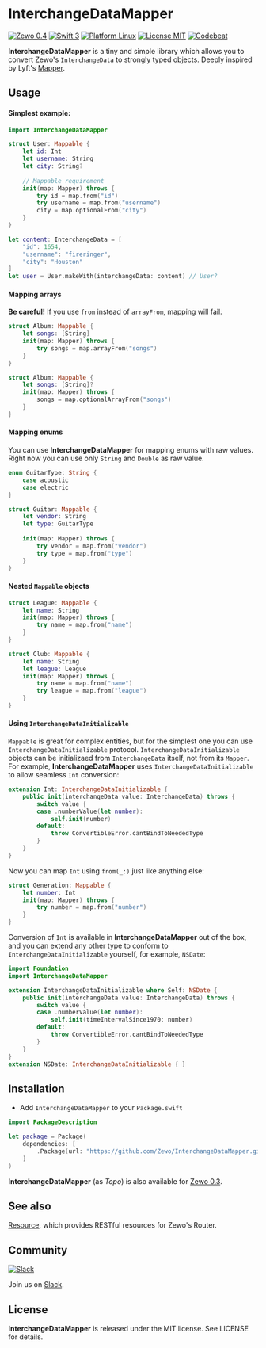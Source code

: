 # InterchangeDataMapper
[![Zewo 0.4][zewo-badge]](http://zewo.io)
[![Swift 3][swift-badge]](https://swift.org)
[![Platform Linux][platforms-badge]](https://swift.org)
[![License MIT][mit-badge]](https://tldrlegal.com/license/mit-license)
[![Codebeat][codebeat-badge]](https://codebeat.co/projects/github-com-zewo-interchangedatamapper)

**InterchangeDataMapper** is a tiny and simple library which allows you to convert Zewo's `InterchangeData` to strongly typed objects. Deeply inspired by Lyft's [Mapper][mapper-url].

## Usage
#### Simplest example:

``` swift
import InterchangeDataMapper

struct User: Mappable {
    let id: Int
    let username: String
    let city: String?
    
    // Mappable requirement
    init(map: Mapper) throws {
        try id = map.from("id")
        try username = map.from("username")
        city = map.optionalFrom("city")
    }
}

let content: InterchangeData = [
    "id": 1654,
    "username": "fireringer",
    "city": "Houston"
]
let user = User.makeWith(interchangeData: content) // User?
```

#### Mapping arrays
**Be careful!** If you use `from` instead of `arrayFrom`, mapping will fail.

```swift
struct Album: Mappable {
    let songs: [String]
    init(map: Mapper) throws {
        try songs = map.arrayFrom("songs")
    }
}
```

```swift
struct Album: Mappable {
    let songs: [String]?
    init(map: Mapper) throws {
        songs = map.optionalArrayFrom("songs")
    }
}
```

#### Mapping enums
You can use **InterchangeDataMapper** for mapping enums with raw values. Right now you can use only `String` and `Double` as raw value.

```swift
enum GuitarType: String {
    case acoustic
    case electric
}

struct Guitar: Mappable {
    let vendor: String
    let type: GuitarType
    
    init(map: Mapper) throws {
        try vendor = map.from("vendor")
        try type = map.from("type")
    }
}
```

#### Nested `Mappable` objects

```swift
struct League: Mappable {
    let name: String
    init(map: Mapper) throws {
        try name = map.from("name")
    }
}

struct Club: Mappable {
    let name: String
    let league: League
    init(map: Mapper) throws {
        try name = map.from("name")
        try league = map.from("league")
    }
}
```

#### Using `InterchangeDataInitializable`
`Mappable` is great for complex entities, but for the simplest one you can use `InterchangeDataInitializable` protocol. `InterchangeDataInitializable` objects can be initializaed from `InterchangeData` itself, not from its `Mapper`. For example, **InterchangeDataMapper** uses `InterchangeDataInitializable` to allow seamless `Int` conversion:

```swift
extension Int: InterchangeDataInitializable {
    public init(interchangeData value: InterchangeData) throws {
        switch value {
        case .numberValue(let number):
            self.init(number)
        default:
            throw ConvertibleError.cantBindToNeededType
        }
    }
}
```

Now you can map `Int` using `from(_:)` just like anything else:

```swift
struct Generation: Mappable {
    let number: Int
    init(map: Mapper) throws {
        try number = map.from("number")
    }
}
```

Conversion of `Int` is available in **InterchangeDataMapper** out of the box, and you can extend any other type to conform to `InterchangeDataInitializable` yourself, for example, `NSDate`:

```swift
import Foundation
import InterchangeDataMapper

extension InterchangeDataInitializable where Self: NSDate {
    public init(interchangeData value: InterchangeData) throws {
        switch value {
        case .numberValue(let number):
            self.init(timeIntervalSince1970: number)
        default:
            throw ConvertibleError.cantBindToNeededType
        }
    }
}
extension NSDate: InterchangeDataInitializable { }
```

## Installation
- Add `InterchangeDataMapper` to your `Package.swift`

```swift
import PackageDescription

let package = Package(
    dependencies: [
        .Package(url: "https://github.com/Zewo/InterchangeDataMapper.git", majorVersion: 0, minor: 4),
    ]
)
```

**InterchangeDataMapper** (as *Topo*) is also available for [Zewo 0.3][topo-0.3].

## See also
[Resource][resource-url], which provides RESTful resources for Zewo's Router.

## Community

[![Slack](http://s13.postimg.org/ybwy92ktf/Slack.png)](http://slack.zewo.io)

Join us on [Slack](http://slack.zewo.io).

## License
**InterchangeDataMapper** is released under the MIT license. See LICENSE for details.

[zewo-badge]: https://img.shields.io/badge/Zewo-0.4-FF7565.svg?style=flat
[swift-badge]: https://img.shields.io/badge/Swift-3.0-orange.svg?style=flat
[mapper-url]: https://github.com/lyft/mapper
[interchange-data-url]: https://github.com/Zewo/InterchangeData
[resource-url]: https://github.com/paulofaria/Resource
[cont-neg-mid-url]: https://github.com/Zewo/ContentNegotiationMiddleware
[mit-badge]: https://img.shields.io/badge/License-MIT-blue.svg?style=flat
[platforms-badge]: https://img.shields.io/badge/Platform-Linux-lightgray.svg?style=flat
[topo-0.3]: https://github.com/Zewo/Topo/tree/zewo0.3
[codebeat-badge]: https://codebeat.co/badges/67df5828-b0d3-4d73-a587-3b994d6aaf1f